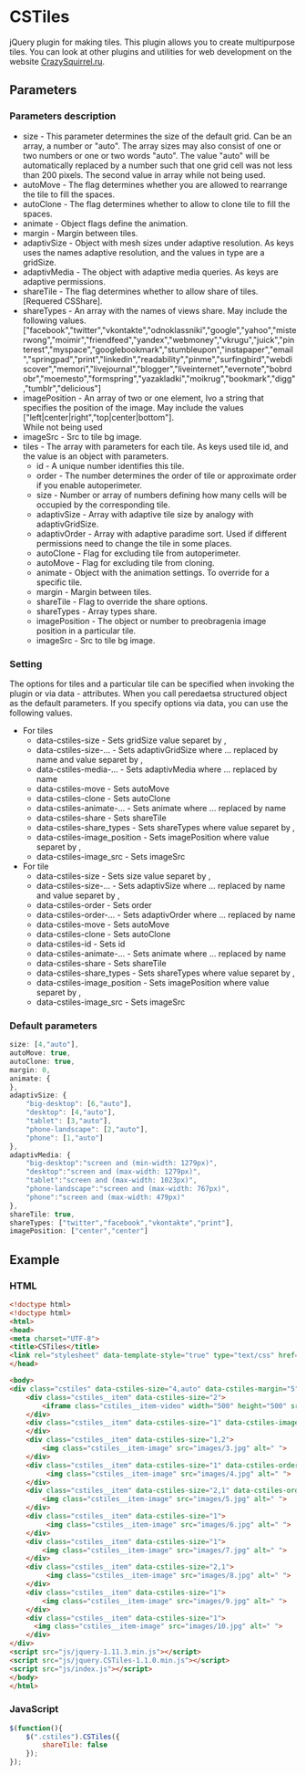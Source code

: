 # CSTiles
jQuery plugin for making tiles.
This plugin allows you to create multipurpose tiles.
You can look at other plugins and utilities for web development on the website [CrazySquirrel.ru](http://crazysquirrel.ru/).
## Parameters
### Parameters description
* size - This parameter determines the size of the default grid.
			 Can be an array, a number or "auto".
			 The array sizes may also consist of one or two numbers or one or two words "auto".
			 The value "auto" will be automatically replaced by a number such that one grid cell was not less than 200 pixels.
			 The second value in array while not being used.
* autoMove - The flag determines whether you are allowed to rearrange the tile to fill the spaces.
* autoClone - The flag determines whether to allow to clone tile to fill the spaces.
* animate - Object flags define the animation.
* margin - Margin between tiles.
* adaptivSize - Object with mesh sizes under adaptive resolution.
					As keys uses the names adaptive resolution, and the values in type are a gridSize.
* adaptivMedia - The object with adaptive media queries.
				 As keys are adaptive permissions.
* shareTile - The flag determines whether to allow share of tiles. [Requered CSShare].
* shareTypes - An array with the names of views share.
			   May include the following values.
			   ["facebook","twitter","vkontakte","odnoklassniki","google","yahoo","misterwong","moimir","friendfeed","yandex","webmoney","vkrugu","juick","pinterest","myspace","googlebookmark","stumbleupon","instapaper","email","springpad","print","linkedin","readability","pinme","surfingbird","webdiscover","memori","livejournal","blogger","liveinternet","evernote","bobrdobr","moemesto","formspring","yazakladki","moikrug","bookmark","digg","tumblr","delicious"]
* imagePosition - An array of two or one element, Ivo a string that specifies the position of the image.
				  May include the values ["left|center|right","top|center|bottom"].		  
				  While not being used
* imageSrc - Src to tile bg image.
* tiles - The array with parameters for each tile.
		  As keys used tile id, and the value is an object with parameters.
	* id - A unique number identifies this tile.	
	* order - The number determines the order of tile or approximate order if you enable autoperimeter.
	* size - Number or array of numbers defining how many cells will be occupied by the corresponding tile.
	* adaptivSize - Array with adaptive tile size by analogy with adaptivGridSize.
	* adaptivOrder - Array with adaptive paradime sort. Used if different permissions need to change the tile in some places.
	* autoClone - Flag for excluding tile from autoperimeter.
	* autoMove - Flag for excluding tile from cloning.
	* animate - Object with the animation settings. To override for a specific tile.
	* margin - Margin between tiles.
	* shareTile - Flag to override the share options.
	* shareTypes - Array types share.
	* imagePosition	- The object or number to preobragenia image position in a particular tile.
	* imageSrc - Src to tile bg image.

### Setting
The options for tiles and a particular tile can be specified when invoking the plugin or via data - attributes.
When you call peredaetsa structured object as the default parameters.
If you specify options via data, you can use the following values.
* For tiles
	* data-cstiles-size - Sets gridSize value separet by ,
	* data-cstiles-size-... - Sets adaptivGridSize where ... replaced by name and value separet by ,
	* data-cstiles-media-... - Sets adaptivMedia where ... replaced by name
	* data-cstiles-move - Sets autoMove
	* data-cstiles-clone - Sets autoClone
	* data-cstiles-animate-... - Sets animate where ... replaced by name
	* data-cstiles-share - Sets shareTile
	* data-cstiles-share_types - Sets shareTypes where value separet by ,
	* data-cstiles-image_position - Sets imagePosition where value separet by ,
	* data-cstiles-image_src - Sets imageSrc
* For tile
	* data-cstiles-size - Sets size value separet by ,
	* data-cstiles-size-... - Sets adaptivSize where ... replaced by name and value separet by ,
	* data-cstiles-order - Sets order
	* data-cstiles-order-... - Sets adaptivOrder where ... replaced by name
	* data-cstiles-move - Sets autoMove
	* data-cstiles-clone - Sets autoClone
	* data-cstiles-id - Sets id
	* data-cstiles-animate-... - Sets animate where ... replaced by name
	* data-cstiles-share - Sets shareTile
	* data-cstiles-share_types - Sets shareTypes where value separet by ,
	* data-cstiles-image_position - Sets imagePosition where value separet by ,
	* data-cstiles-image_src - Sets imageSrc

### Default parameters
```javascript
size: [4,"auto"],
autoMove: true,
autoClone: true,
margin: 0,
animate: {
},
adaptivSize: {
	"big-desktop": [6,"auto"],
	"desktop": [4,"auto"],
	"tablet": [3,"auto"],
	"phone-landscape": [2,"auto"],
	"phone": [1,"auto"]
},
adaptivMedia: {
	"big-desktop":"screen and (min-width: 1279px)",
	"desktop":"screen and (max-width: 1279px)",
	"tablet":"screen and (max-width: 1023px)",
	"phone-landscape":"screen and (max-width: 767px)",
	"phone":"screen and (max-width: 479px)"
},
shareTile: true,
shareTypes: ["twitter","facebook","vkontakte","print"],
imagePosition: ["center","center"] 
```
## Example
### HTML
```html
<!doctype html>
<!doctype html>
<html>
<head>
<meta charset="UTF-8">
<title>CSTiles</title>
<link rel="stylesheet" data-template-style="true" type="text/css" href="css/CSTiles-1.1.0.css">
</head>

<body>
<div class="cstiles" data-cstiles-size="4,auto" data-cstiles-margin="5">
    <div class="cstiles__item" data-cstiles-size="2">
        <iframe class="cstiles__item-video" width="500" height="500" src="https://www.youtube.com/embed/w1I-HWAP6N8?controls=0&amp;showinfo=0" frameborder="0" allowfullscreen></iframe>
    </div>
    <div class="cstiles__item" data-cstiles-size="1" data-cstiles-image_src="images/2.jpg">
    </div>
    <div class="cstiles__item" data-cstiles-size="1,2">
        <img class="cstiles__item-image" src="images/3.jpg" alt=" ">
    </div>
    <div class="cstiles__item" data-cstiles-size="1" data-cstiles-order="1" data-cstiles-order-tablet="1">
         <img class="cstiles__item-image" src="images/4.jpg" alt=" ">
    </div>
    <div class="cstiles__item" data-cstiles-size="2,1" data-cstiles-order="2" data-cstiles-order-tablet="2" data-cstiles-image_position="left,bottom">
        <img class="cstiles__item-image" src="images/5.jpg" alt=" ">
    </div>
    <div class="cstiles__item" data-cstiles-size="1">
         <img class="cstiles__item-image" src="images/6.jpg" alt=" ">
    </div>
    <div class="cstiles__item" data-cstiles-size="1">
        <img class="cstiles__item-image" src="images/7.jpg" alt=" ">
    </div>
    <div class="cstiles__item" data-cstiles-size="2,1">
         <img class="cstiles__item-image" src="images/8.jpg" alt=" ">
    </div>
    <div class="cstiles__item" data-cstiles-size="1">
        <img class="cstiles__item-image" src="images/9.jpg" alt=" ">
    </div>
    <div class="cstiles__item" data-cstiles-size="1">
      <img class="cstiles__item-image" src="images/10.jpg" alt=" ">
    </div>
</div>
<script src="js/jquery-1.11.3.min.js"></script>
<script src="js/jquery.CSTiles-1.1.0.min.js"></script>
<script src="js/index.js"></script>
</body>
</html>
```
### JavaScript
```javascript
$(function(){
    $(".cstiles").CSTiles({
		shareTile: false	
	});
});
```